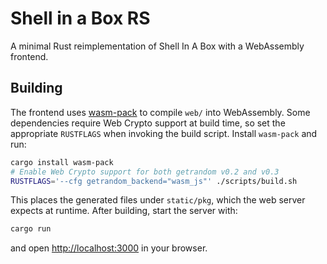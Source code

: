 # Shell in a Box RS

A minimal Rust reimplementation of Shell In A Box with a WebAssembly frontend.

## Building

The frontend uses [wasm-pack](https://rustwasm.github.io/wasm-pack/) to compile
`web/` into WebAssembly. Some dependencies require Web Crypto support at build
time, so set the appropriate `RUSTFLAGS` when invoking the build script.
Install `wasm-pack` and run:

```bash
cargo install wasm-pack
# Enable Web Crypto support for both getrandom v0.2 and v0.3
RUSTFLAGS='--cfg getrandom_backend="wasm_js"' ./scripts/build.sh
```

This places the generated files under `static/pkg`, which the web server expects
at runtime. After building, start the server with:

```bash
cargo run
```

and open <http://localhost:3000> in your browser.
